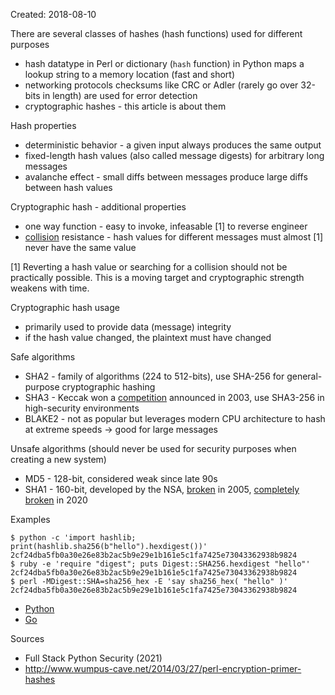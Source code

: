 Created: 2018-08-10

There are several classes of hashes (hash functions) used for different purposes

* hash datatype in Perl or dictionary (`hash` function) in Python maps a lookup string to a memory location (fast and short)
* networking protocols checksums like CRC or Adler (rarely go over 32-bits in length) are used for error detection
* cryptographic hashes - this article is about them

Hash properties

* deterministic behavior - a given input always produces the same output
* fixed-length hash values (also called message digests) for arbitrary long messages
* avalanche effect - small diffs between messages produce large diffs between hash values

Cryptographic hash - additional properties

* one way function - easy to invoke, infeasable [1] to reverse engineer
* [collision](https://github.com/jreisinger/unsafehash) resistance - hash values for different messages must almost [1] never have the same value

[1] Reverting a hash value or searching for a collision should not be practically possible. This is a moving target and cryptographic strength weakens with time.

Cryptographic hash usage

* primarily used to provide data (message) integrity
* if the hash value changed, the plaintext must have changed

Safe algorithms

* SHA2 - family of algorithms (224 to 512-bits), use SHA-256 for general-purpose cryptographic hashing
* SHA3 - Keccak won a [competition](https://csrc.nist.gov/projects/hash-functions/sha-3-project) announced in 2003, use SHA3-256 in high-security environments
* BLAKE2 - not as popular but leverages modern CPU architecture to hash at extreme speeds -> good for large messages

Unsafe algorithms (should never be used for security purposes when creating a new system)

* MD5 - 128-bit, considered weak since late 90s
* SHA1 - 160-bit, developed by the NSA, [broken](https://www.schneier.com/blog/archives/2005/02/sha1_broken.html) in 2005, [completely broken](https://sha-mbles.github.io/) in 2020

Examples

```
$ python -c 'import hashlib; print(hashlib.sha256(b"hello").hexdigest())'
2cf24dba5fb0a30e26e83b2ac5b9e29e1b161e5c1fa7425e73043362938b9824
$ ruby -e 'require "digest"; puts Digest::SHA256.hexdigest "hello"'
2cf24dba5fb0a30e26e83b2ac5b9e29e1b161e5c1fa7425e73043362938b9824
$ perl -MDigest::SHA=sha256_hex -E 'say sha256_hex( "hello" )'
2cf24dba5fb0a30e26e83b2ac5b9e29e1b161e5c1fa7425e73043362938b9824
```

* [Python](https://gist.github.com/jreisinger/833d02c2f544439e481b2e5ab5171baa)
* [Go](https://go.dev/play/p/tiT5N29hc4o)

Sources

* Full Stack Python Security (2021)
* http://www.wumpus-cave.net/2014/03/27/perl-encryption-primer-hashes
